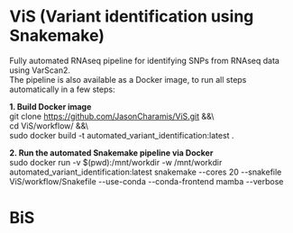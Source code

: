 # ViS (Variant identification using Snakemake)
Fully automated RNAseq pipeline for identifying SNPs from RNAseq data using VarScan2.  
The pipeline is also available as a Docker image, to run all steps automatically in a few steps:

**1. Build Docker image**  
git clone https://github.com/JasonCharamis/ViS.git &&\  
cd ViS/workflow/ &&\  
sudo docker build -t automated_variant_identification:latest .  

**2. Run the automated Snakemake pipeline via Docker**  
sudo docker run -v $(pwd):/mnt/workdir -w /mnt/workdir automated_variant_identification:latest snakemake --cores 20 --snakefile ViS/workflow/Snakefile --use-conda --conda-frontend mamba --verbose  
# BiS

